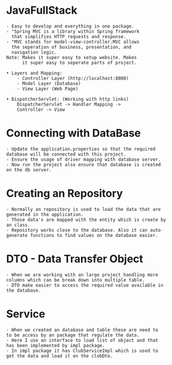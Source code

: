 # JavaFullStack
    - Easy to develop and everything in one package.
    - "Spring MVC is a library within Spring framework
      that simplifies HTTP requests and response.
    - "MVC stands for model-view-controller.MVC allows
      the seperation of business, presentation, and 
      navigation logic.
    Note: Makes it super easy to setup website. Makes
          it super easy to seperate parts of project.

    • Layers and Mapping:
        - Controller Layer (http://localhost:8080)
        - Model Layer (Database)
        - View Layer (Web Page)
    
    • DispatcherServlet: (Working with http links)
        DispatcherServlet -> Handler Mapping -> 
        Controller -> View

# Connecting with DataBase
    - Update the application.properties so that the required 
    database will be connected with this project.
    - Ensure the usage of driver mapping with database server.
    - Now run the project also ensure that database is created
    on the db server.

# Creating an Repository
    - Normally an repository is used to load the data that are
    generated in the application.
    - Those data's are mapped with the entity which is create by
    an class.
    - Repository works close to the database. Also it can auto
    generate functions to find values on the database easier.

# DTO - Data Transfer Object
    - When we are working with an large project handling more 
    columns which can be break down into multiple table.
    - DTO make easier to access the required value available in 
    the database.

# Service 
    - When we created an database and table these are need to 
    to be access by an package that regulate the data.
    - Here I use an interface to load list of object and that
    has been implemented by impl package.
    - In impl package it has ClubServiceImpl which is used to
    get the data and load it on the clobDto.